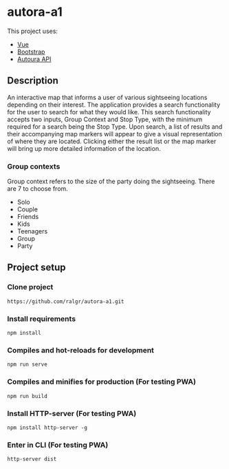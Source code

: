 # autora-a1

This project uses:
* [Vue](https://vuejs.org/)
* [Bootstrap](https://getbootstrap.com/)
* [Autoura API](https://github.com/Autoura/API/blob/master/readme.md)

## Description

An interactive map that informs a user of various sightseeing locations depending on their interest.
The application provides a search functionality for the user to search for what they would like.
This search functionality accepts two inputs, Group Context and Stop Type, with the minimum required
for a search being the Stop Type. Upon search, a list of results and their accompanying map markers will appear to give a visual representation of where they are located. Clicking either the result list or the map marker will bring up more detailed information of the location.  

### Group contexts

Group context refers to the size of the party doing the sightseeing. There are 7 to choose from.

* Solo
* Couple
* Friends
* Kids
* Teenagers
* Group
* Party

## Project setup

### Clone project

```
https://github.com/ralgr/autora-a1.git
```
### Install requirements 
```
npm install
```

### Compiles and hot-reloads for development 
```
npm run serve
```

### Compiles and minifies for production (For testing PWA)
```
npm run build
```

### Install HTTP-server (For testing PWA)
```
npm install http-server -g
```

### Enter in CLI (For testing PWA)
```
http-server dist
```

